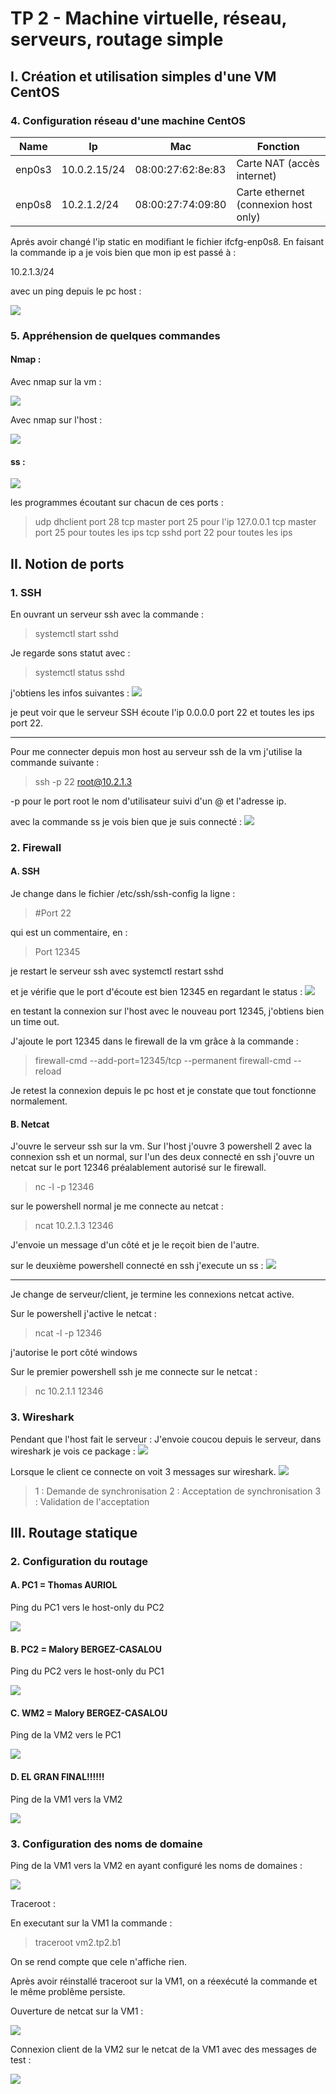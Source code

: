 # TP 2 - Machine virtuelle, réseau, serveurs, routage simple
## I. Création et utilisation simples d'une VM CentOS
### 4. Configuration réseau d'une machine CentOS

| Name     | Ip       | Mac      | Fonction |
| -------- | -------- | -------- | -------- |
| enp0s3   | 10.0.2.15/24 | 08:00:27:62:8e:83 | Carte NAT (accès internet) |
| enp0s8   | 10.2.1.2/24 | 08:00:27:74:09:80 | Carte ethernet (connexion host only) |

Aprés avoir changé l'ip static en modifiant le fichier ifcfg-enp0s8. En faisant la commande ip a je vois bien que mon ip est passé à : 

10.2.1.3/24

avec un ping depuis le pc host : 

![](https://i.imgur.com/kQfpv0f.png)

### 5. Appréhension de quelques commandes
#### Nmap :

Avec nmap sur la vm : 

![](https://i.imgur.com/FKPElEJ.png)

Avec nmap sur l'host : 

![](https://i.imgur.com/Zhu8jBH.png)

#### ss : 

![](https://i.imgur.com/loii6Bo.png)

les programmes écoutant sur chacun de ces ports : 

>udp dhclient port 28
>tcp master port 25 pour l'ip 127.0.0.1
>tcp master port 25 pour toutes les ips
>tcp sshd port 22 pour toutes les ips

## II. Notion de ports
### 1. SSH

En ouvrant un serveur ssh avec la commande : 
> systemctl start sshd

Je regarde sons statut avec : 
> systemctl status sshd

j'obtiens les infos suivantes : 
![](https://i.imgur.com/Fmqnxeg.png)

je peut voir que le serveur SSH écoute l'ip 0.0.0.0 port 22 et toutes les ips port 22.

---

Pour me connecter depuis mon host au serveur ssh de la vm j'utilise la commande suivante : 
> ssh -p 22 root@10.2.1.3

-p pour le port
root le nom d'utilisateur
suivi d'un @ et l'adresse ip.

avec la commande ss je vois bien que je suis connecté : 
![](https://i.imgur.com/8SLkTTg.png)

### 2. Firewall
#### A. SSH

Je change dans le fichier /etc/ssh/ssh-config la ligne : 
> #Port 22

qui est un commentaire, en : 
> Port 12345

je restart le serveur ssh avec systemctl restart sshd

et je vérifie que le port d'écoute est bien 12345 en regardant le status : 
![](https://i.imgur.com/4F2bpYn.png)

en testant la connexion sur l'host avec le nouveau port 12345, j'obtiens bien un time out.

J'ajoute le port 12345 dans le firewall de la vm grâce à la commande : 
> firewall-cmd --add-port=12345/tcp --permanent
> firewall-cmd --reload

Je retest la connexion depuis le pc host et je constate que tout fonctionne normalement.

#### B. Netcat

J'ouvre le serveur ssh sur la vm.
Sur l'host j'ouvre 3 powershell 2 avec la connexion ssh et un normal, sur l'un des deux connecté en ssh j'ouvre un netcat sur le port 12346 préalablement autorisé sur le firewall.
> nc -l -p 12346

sur le powershell normal je me connecte au netcat : 
> ncat 10.2.1.3 12346

J'envoie un message d'un côté et je le reçoit bien de l'autre.

sur le deuxième powershell connecté en ssh j'execute un ss : 
![](https://i.imgur.com/vUDObjk.png)

---

Je change de serveur/client, je termine les connexions netcat active.

Sur le powershell j'active le netcat : 
> ncat -l -p 12346

j'autorise le port côté windows

Sur le premier powershell ssh je me connecte sur le netcat :
> nc 10.2.1.1 12346

### 3. Wireshark

Pendant que l'host fait le serveur : 
J'envoie coucou depuis le serveur, dans wireshark je vois ce package : 
![](https://i.imgur.com/lsjgHsg.png)

Lorsque le client ce connecte on voit 3 messages sur wireshark.
![](https://i.imgur.com/MKZW7o7.png)

> 1 : Demande de synchronisation
> 2 : Acceptation de synchronisation
> 3 : Validation de l'acceptation

## III. Routage statique

### 2. Configuration du routage

#### A. PC1 = Thomas AURIOL

Ping du PC1 vers le host-only du PC2

![](https://i.imgur.com/tLMftiA.png)

#### B. PC2 = Malory BERGEZ-CASALOU

Ping du PC2 vers le host-only du PC1

![](https://i.imgur.com/6XBZpXX.png)

#### C. WM2 = Malory BERGEZ-CASALOU

Ping de la VM2 vers le PC1

![](https://i.imgur.com/5TxDn3w.png)

#### D. EL GRAN FINAL!!!!!!

Ping de la VM1 vers la VM2

![](https://i.imgur.com/y3YDR0a.png)

### 3. Configuration des noms de domaine

Ping de la VM1 vers la VM2 en ayant configuré les noms de domaines : 

![](https://i.imgur.com/vZuC5K9.png)

Traceroot :

En executant sur la VM1 la commande :
> traceroot vm2.tp2.b1

On se rend compte que cele n'affiche rien.

Après avoir réinstallé traceroot sur la VM1, on a réexécuté la commande et le même problême persiste.

Ouverture de netcat sur la VM1 : 

![](https://i.imgur.com/ZSZXMOA.png)

Connexion client de la VM2 sur le netcat de la VM1 avec des messages de test : 

![](https://i.imgur.com/ClYQ7gC.png)

